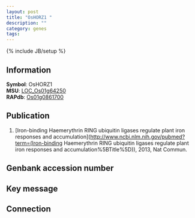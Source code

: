 ```yaml
---
layout: post
title: "OsHORZ1 "
description: ""
category: genes
tags: 
---
```

{% include JB/setup %}

## Information
__Symbol__: OsHORZ1   
__MSU__: [LOC_Os01g64250](http://rice.plantbiology.msu.edu/cgi-bin/ORF_infopage.cgi?orf=LOC_Os01g64250)  
__RAPdb__: [Os01g0861700](http://rapdb.dna.affrc.go.jp/viewer/gbrowse_details/irgsp1?name=Os01g0861700)  

## Publication
1. [Iron-binding Haemerythrin RING ubiquitin ligases regulate plant iron responses and accumulation](http://www.ncbi.nlm.nih.gov/pubmed?term=(Iron-binding Haemerythrin RING ubiquitin ligases regulate plant iron responses and accumulation%5BTitle%5D)), 2013, Nat Commun.

## Genbank accession number

## Key message

## Connection


